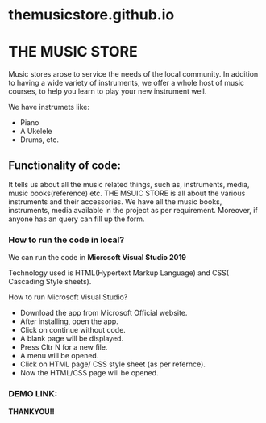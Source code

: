 # themusicstore.github.io
# THE MUSIC STORE
Music stores arose to service the needs of the local community. In addition to having a wide variety of
instruments, we offer a whole host of music courses, to help you learn to play your new instrument well.

We have instrumets like:
* Piano
* A Ukelele
* Drums, etc.
## Functionality of code:
It tells us about all the music related things, such as, instruments, media, music books(reference) etc.
THE MSUIC STORE is all about the various instruments and their accessories.
We have all the music books, instruments, media available in the project as per requirement. 
Moreover, if anyone has an query can fill up the form.

### How to run the code in local?
We can run the code in **Microsoft Visual Studio 2019**

Technology used is HTML(Hypertext Markup Language) and CSS( Cascading Style sheets).

How to run Microsoft Visual Studio?
* Download the app from Microsoft Official website.
* After installing, open the app.
* Click on continue without code.
* A blank page will be displayed.
*  Press Cltr N for a new file.
* A menu will be opened.
* Click on HTML page/ CSS style sheet (as per refernce).
* Now the HTML/CSS page will be opened.


### DEMO LINK:


**THANKYOU!!**
